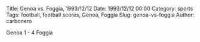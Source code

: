 Title: Genoa vs. Foggia, 1993/12/12
Date: 1993/12/12 00:00
Category: sports
Tags: football, football scores, Genoa, Foggia
Slug: genoa-vs-foggia
Author: carbonero


Genoa 1 - 4 Foggia
